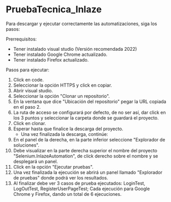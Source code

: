 # PruebaTecnica_Inlaze
Para descargar y ejecutar correctamente las automatizaciones, siga los pasos:

Prerrequisitos:
- Tener instalado visual studio (Versión recomendada 2022)
- Tener instalado Google Chrome actualizado.
- Tener instalado Firefox actualizado.

Pasos para ejecutar:
1. Click en code.
2. Seleccionar la opción HTTPS y click en copiar.
3. Abrir visual studio.
4. Seleccionar la opción "Clonar un repositorio".
5. En la ventana que dice "Ubicación del repositorio" pegar la URL copiada en el paso 2.
6. La ruta de acceso se configurará por defecto, de no ser así, dar click en los 3 puntos y seleccionar la carpeta donde se guardará el proyecto.
7. Click en clonar.
8. Esperar hasta que finalice la descarga del proyecto.
   - Una vez finalizada la descarga, continúe:
9. En el panel de la derecha, en la parte inferior seleccione "Explorador de soluciones".
10. Debe visualizar en la parte derecha superior el nombre del proyecto "Selenium.InlazeAutomation", de click derecho sobre el nombre y se desplegará un panel.
11. Click en la opción "Ejecutar pruebas".
12. Una vez finalizada la ejecución se abrirá un panel llamado "Explorador de pruebas" donde podrá ver los resultados.
13. Al finalizar debe ver 3 casos de prueba ejecutados: LoginTest, LogOutTest, RegisterUserPageTest; Cada ejecución para Google Chrome y Firefox, dando un total de 6 ejecuciones.
